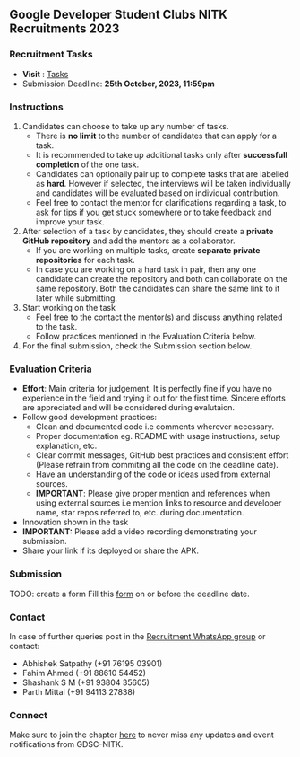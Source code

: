## Google Developer Student Clubs NITK Recruitments 2023

### Recruitment Tasks
* **Visit** : [Tasks](./RECRUITMENT_TASKS_2023.md)
* Submission Deadline: **25th October, 2023, 11:59pm**

### Instructions
1. Candidates can choose to take up any number of tasks.
	* There is **no limit** to the number of candidates that can apply for a task.
	* It is recommended to take up additional tasks only after **successfull completion** of the one task.  
 	* Candidates can optionally pair up to complete tasks that are labelled as **hard**. However if selected, the interviews will be taken individually and candidates will be evaluated based on individual contribution.  
	* Feel free to contact the mentor for clarifications regarding a task, to ask for tips if you get stuck somewhere or to take feedback and improve your task.
3. After selection of a task by candidates, they should create a **private GitHub repository** and add the mentors as a collaborator.
	* If you are working on multiple tasks, create **separate private repositories** for each task.
	* In case you are working on a hard task in pair, then any one candidate can create the repository and both can collaborate on the same repository. Both the candidates can share the same link to it later while submitting.
4. Start working on the task
	* Feel free to the contact the mentor(s) and discuss anything related to the task.
	* Follow practices mentioned in the Evaluation Criteria below.
5. For the final submission, check the Submission section below.

### Evaluation Criteria
* **Effort**: Main criteria for judgement. It is perfectly fine if you have no experience in the field and trying it out for the first time. Sincere efforts are appreciated and will be considered during evalutaion.
* Follow good development practices:
	* Clean and documented code i.e comments wherever necessary.
	* Proper documentation eg. README with usage instructions, setup explanation, etc. 
	* Clear commit messages, GitHub best practices and consistent effort (Please refrain from commiting all the code on the deadline date).
	* Have an understanding of the code or ideas used from external sources.
	* **IMPORTANT**: Please give proper mention and references when using external sources i.e mention links to resource and developer name, star repos referred to, etc. during documentation.
* Innovation shown in the task
* **IMPORTANT:** Please add a video recording demonstrating your submission. 
* Share your link if its deployed or share the APK.
### Submission

TODO: create a form
Fill this [form](#) on or before the deadline date.

### Contact

In case of further queries post in the [Recruitment WhatsApp group](https://chat.whatsapp.com/FjnRlt5RIsLC3s68IBC5Nn) or contact:
* Abhishek Satpathy (+91 76195 03901)
* Fahim Ahmed (+91 88610 54452)
* Shashank S M (+91 93804 35605)
* Parth Mittal (+91 94113 27838)

### Connect
Make sure to join the chapter [here](https://gdsc.community.dev/national-institute-of-technology-karnataka/) to never miss any updates and event notifications from GDSC-NITK.
